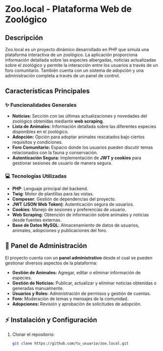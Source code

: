 # Zoo.local - Plataforma Web de Zoológico

## Descripción
Zoo.local es un proyecto dinámico desarrollado en PHP que simula una plataforma interactiva de un zoológico. La aplicación proporciona información detallada sobre las especies albergadas, noticias actualizadas sobre el zoológico y permite la interacción entre los usuarios a través de un foro comunitario. También cuenta con un sistema de adopción y una administración completa a través de un panel de control.

## Características Principales
### ✨ Funcionalidades Generales
- **Noticias:** Sección con las últimas actualizaciones y novedades del zoológico obtenidas mediante **web scraping**.
- **Lista de Animales:** Información detallada sobre las diferentes especies disponibles en el zoológico.
- **Adopción:** Opción para adoptar animales rescatados bajo ciertos requisitos y condiciones.
- **Foro Comunitario:** Espacio donde los usuarios pueden discutir temas relacionados con la fauna y conservación.
- **Autenticación Segura:** Implementación de **JWT y cookies** para gestionar sesiones de usuario de manera segura.

### 💻 Tecnologías Utilizadas
- **PHP**: Lenguaje principal del backend.
- **Twig**: Motor de plantillas para las vistas.
- **Composer**: Gestión de dependencias del proyecto.
- **JWT (JSON Web Token)**: Autenticación segura de usuarios.
- **Cookies**: Manejo de sesiones y preferencias de usuario.
- **Web Scraping**: Obtención de información sobre animales y noticias desde fuentes externas.
- **Base de Datos MySQL**: Almacenamiento de datos de usuarios, animales, adopciones y publicaciones del foro.

## 👥 Panel de Administración
El proyecto cuenta con un **panel administrativo** desde el cual se pueden gestionar diversos aspectos de la plataforma:
- **Gestión de Animales:** Agregar, editar o eliminar información de especies.
- **Gestión de Noticias:** Publicar, actualizar y eliminar noticias obtenidas o generadas manualmente.
- **Usuarios y Roles:** Administración de permisos y gestión de cuentas.
- **Foro:** Moderación de temas y mensajes de la comunidad.
- **Adopciones:** Revisión y aprobación de solicitudes de adopción.

## ⚡ Instalación y Configuración
1. Clonar el repositorio:
   ```sh
   git clone https://github.com/tu_usuario/zoo.local.git